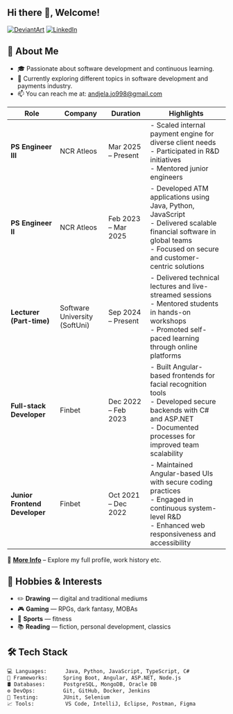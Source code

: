 <!-- Banner Image -->
<!--![Header](https://github.com/asshai98/asshai98/blob/main/banner.jpg) -->

## Hi there 👋, Welcome!

[![DeviantArt](https://img.shields.io/badge/-DeviantArt-05CC47?style=for-the-badge&logo=deviantart&logoColor=white)](https://www.deviantart.com/asshaipixel)
[![LinkedIn](https://img.shields.io/badge/-LinkedIn-0077B5?style=flat&logo=linkedin&logoColor=white)](https://www.linkedin.com/in/an%C4%91elajovanovi%C4%87/)


## 🚀 About Me
- 🎓 Passionate about software development and continuous learning.
- 🌱 Currently exploring different topics in software development and payments industry.
- 📫 You can reach me at: [andjela.jo998@gmail.com](mailto:andjela.jo998@gmail.com)


| Role | Company | Duration | Highlights |
|------|---------|----------|------------|
| **PS Engineer III** | NCR Atleos | Mar 2025 – Present | - Scaled internal payment engine for diverse client needs<br>- Participated in R&D initiatives <br>- Mentored junior engineers  |
| **PS Engineer II** | NCR Atleos | Feb 2023 – Mar 2025 | - Developed ATM applications using Java, Python, JavaScript<br>- Delivered scalable financial software in global teams<br>- Focused on secure and customer-centric solutions |
| **Lecturer (Part-time)** | Software University (SoftUni) | Sep 2024 – Present | - Delivered technical lectures and live-streamed sessions<br>- Mentored students in hands-on workshops<br>- Promoted self-paced learning through online platforms |
| **Full-stack Developer** | Finbet | Dec 2022 – Feb 2023 | - Built Angular-based frontends for facial recognition tools<br>- Developed secure backends with C# and ASP.NET<br>- Documented processes for improved team scalability |
| **Junior Frontend Developer** | Finbet | Oct 2021 – Dec 2022 | - Maintained Angular-based UIs with secure coding practices<br>- Engaged in continuous system-level R&D<br>- Enhanced web responsiveness and accessibility |

🔗 [**More Info**](https://www.linkedin.com/in/an%C4%91elajovanovi%C4%87/) – Explore my full profile, work history etc.


## 🎨 Hobbies & Interests

- ✏️ **Drawing** — digital and traditional mediums 
- 🎮 **Gaming** — RPGs, dark fantasy, MOBAs
- 🏐 **Sports** — fitness  
- 📚 **Reading** — fiction, personal development, classics


## 🛠️ Tech Stack

```bash
💻 Languages:      Java, Python, JavaScript, TypeScript, C#
🧰 Frameworks:     Spring Boot, Angular, ASP.NET, Node.js
🛢️ Databases:      PostgreSQL, MongoDB, Oracle DB
⚙️ DevOps:         Git, GitHub, Docker, Jenkins
🧪 Testing:        JUnit, Selenium
📈 Tools:          VS Code, IntelliJ, Eclipse, Postman, Figma
